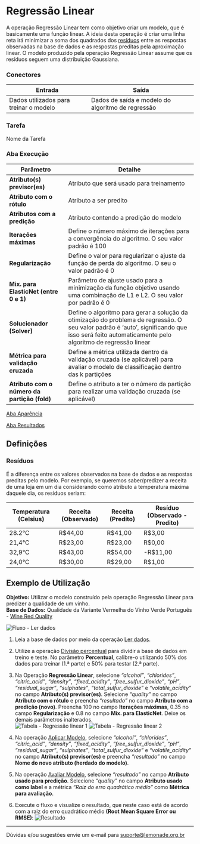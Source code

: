 # Regressão Linear
A operação Regressão Linear tem como objetivo criar um modelo, que é basicamente uma função linear. A ideia desta operação é criar uma linha reta irá minimizar a soma dos quadrados dos [resíduos] entre as respostas observadas na base de dados e as respostas preditas pela aproximação linear. O modelo produzido pela operação Regressão Linear assume que os resíduos seguem uma distribuição Gaussiana.

### Conectores
| Entrada | Saída |
| --- | --- |
| Dados utilizados para treinar o modelo | Dados de saída e modelo do algoritmo de regressão |

### Tarefa
Nome da Tarefa

### Aba Execução
| Parâmetro | Detalhe |
| --- | --- |
| **Atributo(s) previsor(es)** | Atributo que será usado para treinamento |
| **Atributo com o rótulo** | Atributo a ser predito |
| **Atributos com a predição** | Atributo contendo a predição do modelo |
| **Iterações máximas** | Define o número máximo de iterações para a convergência do algoritmo. O seu valor padrão é 100 |
| **Regularização** | Define o valor para regularizar o ajuste da função de perda do algoritmo. O seu o valor padrão é 0 |
| **Mix. para ElasticNet (entre 0 e 1)** | Parâmetro de ajuste usado para a minimização da função objetivo usando uma combinação de L1 e L2. O seu valor por padrão é 0 |
| **Solucionador (Solver)** | Define o algoritmo para gerar a solução da otimização do problema de regressão. O seu valor padrão é ‘auto’, significando que isso será feito automaticamente pelo algoritmo de regressão linear |
| **Métrica para validação cruzada** | Define a métrica utilizada dentro da validação cruzada (se aplicável) para avaliar o modelo de classificação dentro das k partições |
| **Atributo com o número da partição (fold)** | Define o atributo a ter o número da partição para realizar uma validação cruzada (se aplicável) |

[Aba Aparência][1]

[Aba Resultados][2] 

## Definições
### Resíduos
É a diferença entre os valores observados na base de dados e as respostas preditas pelo modelo. Por exemplo, se queremos saber/predizer a receita de uma loja em um dia considerando como atributo a temperatura máxima daquele dia, os resíduos seriam:

| Temperatura (Celsius) | Receita (Observado) | Receita (Predito) | Resíduo (Observado - Predito) |
|---|---|---|---|
| 28.2°C | R$44,00 | R$41,00 | R$3,00 |
| 21,4°C | R$23,00 | R$23,00 | R$0,00 |
| 32,9°C | R$43,00 | R$54,00 | -R$11,00 |
| 24,0°C | R$30,00 | R$29,00 | R$1,00 |


## Exemplo de Utilização
**Objetivo:** Utilizar o modelo construído pela operação Regressão Linear para predizer a qualidade de um vinho.\
**Base de Dados:** Qualidade da Variante Vermelha do Vinho Verde Português - [Wine Red Quality][3]

![Fluxo - Ler dados](/img/spark/aprendizado-de-maquina/regressor-linear/image3.png)

1. Leia a base de dados por meio da operação [Ler dados][4].

2. Utilize a operação [Divisão percentual][5] para dividir a base de dados em treino e teste. No parâmetro **Percentual**, calibre-o utilizando 50% dos dados para treinar (1.ª parte) e 50% para testar (2.ª parte).

3. Na Operação **Regressão Linear**, selecione *“alcohol”*, *“chlorides”*, *“citric_acid”*, *“density”*, *“fixed_acidity”*, *“free_sulfur_dioxide”*, *“pH”*, *“residual_sugar”*, *“sulphates”*, *“total_sulfur_dioxide”* e *“volatile_acidity”* no campo **Atributo(s) previsor(es)**. Selecione *“quality”* no campo  **Atributo com o rótulo** e preencha *“resultado”* no campo **Atributo com a predição (novo)**. Preencha 100 no campo **Iterações máximas**, 0.35 no campo **Regularização** e 0.8 no campo **Mix. para ElasticNet**. Deixe os demais parâmetros inalterados.\
	![Tabela - Regressão linear 1](/img/spark/aprendizado-de-maquina/regressor-linear/image4.png)
	![Tabela - Regressão linear 2](/img/spark/aprendizado-de-maquina/regressor-linear/image2.png)

4. Na operação [Aplicar Modelo][6], selecione *“alcohol”*, *“chlorides”*, *“citric_acid”*, *“density”*, *“fixed_acidity”*, *“free_sulfur_dioxide”*, *“pH”*, *“residual_sugar”*, *“sulphates”*, *“total_sulfur_dioxide”* e *“volatile_acidity”* no campo **Atributo(s) previsor(es)** e preencha *“resultado”* no campo **Nome do novo atributo (herdado do modelo)**. 

5. Na operação [Avaliar Modelo][7], selecione *“resultado”* no campo **Atributo usado para predição**. Selecione *“quality”* no campo **Atributo usado como label** e a métrica *“Raiz do erro quadrático médio”* como **Métrica para avaliação**.

6. Execute o fluxo e visualize o resultado, que neste caso está de acordo com a raiz do erro quadrático médio **(Root Mean Square Error ou RMSE)**:
	![Resultado](/img/spark/aprendizado-de-maquina/regressor-linear/image1.png)




---
Dúvidas e/ou sugestões envie um e-mail para suporte@lemonade.org.br

[resíduos]: #residuos
[1]: /pt-br/spark/documentacao-geral/aba-aparencia.html
[2]: /pt-br/spark/documentacao-geral/aba-resultados.html
[3]: /pt-br/spark/base-de-dados/#wine
[4]: /pt-br/spark/entrada-e-saida/ler-dados.html
[5]: /pt-br/spark/pre-processamento-de-dados/amostragem-divisao-percentual.html
[6]: /pt-br/spark/modelo-e-avaliacao/aplicar-modelo.html
[7]: /pt-br/spark/modelo-e-avaliacao/avaliar-modelo.html